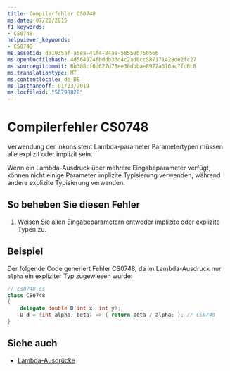 ```yaml
---
title: Compilerfehler CS0748
ms.date: 07/20/2015
f1_keywords:
- CS0748
helpviewer_keywords:
- CS0748
ms.assetid: da1935af-a5ea-41f4-84ae-58559b750566
ms.openlocfilehash: 4d564974fbddb33d4c2ad0cc587171428de2fc27
ms.sourcegitcommit: 6b308cf6d627d78ee36dbbae8972a310ac7fd6c8
ms.translationtype: MT
ms.contentlocale: de-DE
ms.lasthandoff: 01/23/2019
ms.locfileid: "56798828"
---
```

# <a name="compiler-error-cs0748"></a>Compilerfehler CS0748
Verwendung der inkonsistent Lambda-parameter Parametertypen müssen alle explizit oder implizit sein.
  
 Wenn ein Lambda-Ausdruck über mehrere Eingabeparameter verfügt, können nicht einige Parameter implizite Typisierung verwenden, während andere explizite Typisierung verwenden.  
  
## <a name="to-correct-this-error"></a>So beheben Sie diesen Fehler  
  
1.  Weisen Sie allen Eingabeparametern entweder implizite oder explizite Typen zu.  
  
## <a name="example"></a>Beispiel  
 Der folgende Code generiert Fehler CS0748, da im Lambda-Ausdruck nur `alpha` ein expliziter Typ zugewiesen wurde:  
  
```csharp  
// cs0748.cs  
class CS0748  
{  
    delegate double D(int x, int y);  
    D d = (int alpha, beta) => { return beta / alpha; }; // CS0748  
}  
```  
  
## <a name="see-also"></a>Siehe auch

- [Lambda-Ausdrücke](../../csharp/programming-guide/statements-expressions-operators/lambda-expressions.md)
